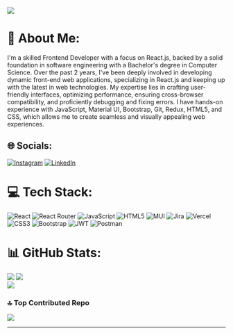 [![](https://visitcount.itsvg.in/api?id=ma1hotraz&icon=5&color=0)](https://visitcount.itsvg.in)
</br>

# 💫 About Me:

I'm a skilled Frontend Developer with a focus on React.js, backed by a solid foundation in software engineering with a Bachelor's degree in Computer Science. Over the past 2 years, I've been deeply involved in developing dynamic front-end web applications, specializing in React.js and keeping up with the latest in web technologies. My expertise lies in crafting user-friendly interfaces, optimizing performance, ensuring cross-browser compatibility, and proficiently debugging and fixing errors. I have hands-on experience with JavaScript, Material UI, Bootstrap, Git, Redux, HTML5, and CSS, which allows me to create seamless and visually appealing web experiences. 


## 🌐 Socials:
[![Instagram](https://img.shields.io/badge/Instagram-%23E4405F.svg?logo=Instagram&logoColor=white)](https://instagram.com/ma1hotraz) [![LinkedIn](https://img.shields.io/badge/LinkedIn-%230077B5.svg?logo=linkedin&logoColor=white)](https://linkedin.com/in/ma1hotraz) 

# 💻 Tech Stack:
![React](https://img.shields.io/badge/react-%2320232a.svg?style=for-the-badge&logo=react&logoColor=%2361DAFB) ![React Router](https://img.shields.io/badge/React_Router-CA4245?style=for-the-badge&logo=react-router&logoColor=white) ![JavaScript](https://img.shields.io/badge/javascript-%23323330.svg?style=for-the-badge&logo=javascript&logoColor=%23F7DF1E) ![HTML5](https://img.shields.io/badge/html5-%23E34F26.svg?style=for-the-badge&logo=html5&logoColor=white) ![MUI](https://img.shields.io/badge/MUI-%230081CB.svg?style=for-the-badge&logo=mui&logoColor=white) ![Jira](https://img.shields.io/badge/jira-%230A0FFF.svg?style=for-the-badge&logo=jira&logoColor=white) ![Vercel](https://img.shields.io/badge/vercel-%23000000.svg?style=for-the-badge&logo=vercel&logoColor=white) ![CSS3](https://img.shields.io/badge/css3-%231572B6.svg?style=for-the-badge&logo=css3&logoColor=white) ![Bootstrap](https://img.shields.io/badge/bootstrap-%238511FA.svg?style=for-the-badge&logo=bootstrap&logoColor=white) ![JWT](https://img.shields.io/badge/JWT-black?style=for-the-badge&logo=JSON%20web%20tokens) ![Postman](https://img.shields.io/badge/Postman-FF6C37?style=for-the-badge&logo=postman&logoColor=white)
# 📊 GitHub Stats:
![](https://github-readme-stats.vercel.app/api?username=ma1hotraz&theme=react&hide_border=false&include_all_commits=false&count_private=false)
![](https://github-readme-streak-stats.herokuapp.com/?user=ma1hotraz&theme=react&hide_border=false)<br/>
![](https://github-readme-stats.vercel.app/api/top-langs/?username=ma1hotraz&theme=react&hide_border=false&include_all_commits=false&count_private=false&layout=compact)

### 🔝 Top Contributed Repo
![](https://github-contributor-stats.vercel.app/api?username=ma1hotraz&limit=5&theme=radical&combine_all_yearly_contributions=true)

---

<!-- Proudly created with GPRM ( https://gprm.itsvg.in ) -->
